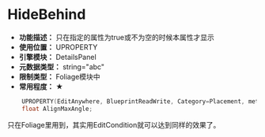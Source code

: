 ﻿# HideBehind

- **功能描述：** 只在指定的属性为true或不为空的时候本属性才显示
- **使用位置：** UPROPERTY
- **引擎模块：** DetailsPanel
- **元数据类型：** string="abc"
- **限制类型：** Foliage模块中
- **常用程度：** ★

```cpp
	UPROPERTY(EditAnywhere, BlueprintReadWrite, Category=Placement, meta=(UIMin = 0, ClampMin = 0, UIMax = 359, ClampMax = 359, HideBehind="AlignToNormal"))
	float AlignMaxAngle;
```

只在Foliage里用到，其实用EditCondition就可以达到同样的效果了。